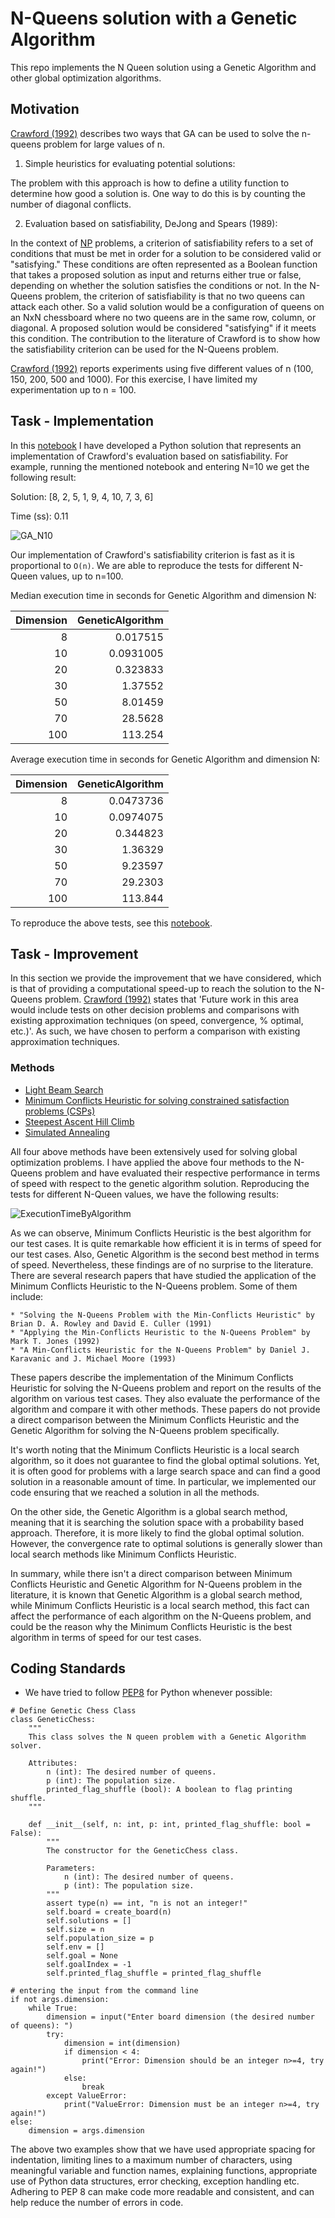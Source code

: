 # N-Queens solution with a Genetic Algorithm
 This repo implements the N Queen solution using a Genetic Algorithm and other global optimization algorithms.
 
 ## Motivation
 
[Crawford (1992)](https://dl.acm.org/doi/10.1145/130069.130128) describes two ways that GA can be used to solve the n-queens problem for large values of n.
1.	Simple heuristics for evaluating potential solutions:

 The problem with this approach is how to define a utility function to determine how good a solution is. One way to do this is by counting the number of diagonal conflicts.
 
2.	Evaluation based on satisfiability, DeJong and Spears (1989):
 
In the context of [NP](https://en.wikipedia.org/wiki/NP-completeness) problems, a criterion of satisfiability refers to a set of conditions that must be met in order for a solution to be considered valid or "satisfying." These conditions are often represented as a Boolean function that takes a proposed solution as input and returns either true or false, depending on whether the solution satisfies the conditions or not. In the N-Queens problem, the criterion of satisfiability is that no two queens can attack each other. So a valid solution would be a configuration of queens on an NxN chessboard where no two queens are in the same row, column, or diagonal. A proposed solution would be considered "satisfying" if it meets this condition. The contribution to the literature of Crawford is to show how the satisfiability criterion can be used for the N-Queens problem.

[Crawford (1992)](https://dl.acm.org/doi/10.1145/130069.130128) reports experiments using five different values of n (100, 150, 200, 500 and 1000). For this exercise, I have limited my experimentation up to n = 100.

 ## Task - Implementation
 
 In this [notebook](https://github.com/manuzrpEd/NQueensGeneticAlgorithm/blob/main/notebooks/Implementation_NQueen_GeneticAlgorithm-Solution.ipynb) I have developed a Python solution that represents an implementation of Crawford's evaluation based on satisfiability. For example, running the mentioned notebook and entering N=10 we get the following result:
 
Solution:
[8, 2, 5, 1, 9, 4, 10, 7, 3, 6]

Time (ss): 0.11
 
 ![GA_N10](solutions/GeneticAlgorithm_SolutionBoard_N=10.png "GA_N10")
 
Our implementation of Crawford's satisfiability criterion is fast as it is proportional to `O(n)`. We are able to reproduce the tests for different N-Queen values, up to n=100.

Median execution time in seconds for Genetic Algorithm and dimension N:

|   Dimension |   GeneticAlgorithm |
|------------:|-------------------:|
|           8 |          0.017515  |
|          10 |          0.0931005 |
|          20 |          0.323833  |
|          30 |          1.37552   |
|          50 |          8.01459   |
|          70 |         28.5628    |
|         100 |        113.254     |

Average execution time in seconds for Genetic Algorithm and dimension N:

|   Dimension |   GeneticAlgorithm |
|------------:|-------------------:|
|           8 |          0.0473736 |
|          10 |          0.0974075 |
|          20 |          0.344823  |
|          30 |          1.36329   |
|          50 |          9.23597   |
|          70 |         29.2303    |
|         100 |        113.844     |

To reproduce the above tests, see this [notebook](https://github.com/manuzrpEd/NQueensGeneticAlgorithm/blob/main/notebooks/Implementation_NQueen_GeneticAlgorithm-Times.ipynb).

 ## Task - Improvement
 
 In this section we provide the improvement that we have considered, which is that of providing a computational speed-up to reach the solution to the N-Queens problem. [Crawford (1992)](https://dl.acm.org/doi/10.1145/130069.130128) states that 'Future work in this area would include tests on other decision problems and comparisons with existing approximation techniques (on speed, convergence, % optimal, etc.)'. As such, we have chosen to perform a comparison with existing approximation techniques.
 
 ### Methods
 
 * [Light Beam Search](https://en.wikipedia.org/wiki/Beam_search)
 * [Minimum Conflicts Heuristic for solving constrained satisfaction problems (CSPs)](https://en.wikipedia.org/wiki/Min-conflicts_algorithm)
 * [Steepest Ascent Hill Climb](https://en.wikipedia.org/wiki/Hill_climbing)
 * [Simulated Annealing](https://en.wikipedia.org/wiki/Simulated_annealing)
 
 All four above methods have been extensively used for solving global optimization problems. I have applied the above four methods to the N-Queens problem and have evaluated their respective performance in terms of speed with respect to the genetic algorithm solution. Reproducing  the tests for different N-Queen values, we have the following results:
 
 ![ExecutionTimeByAlgorithm](solutions/ExecutionTimeByAlgorithm.png "ExecutionTimeByAlgorithm")
 
 As we can observe, Minimum Conflicts Heuristic is the best algorithm for our test cases. It is quite remarkable how efficient it is in terms of speed for our test cases. Also, Genetic Algorithm is the second best method in terms of speed.
 Nevertheless, these findings are of no surprise to the literature. There are several research papers that have studied the application of the Minimum Conflicts Heuristic to the N-Queens problem. Some of them include:
 
    * "Solving the N-Queens Problem with the Min-Conflicts Heuristic" by Brian D. A. Rowley and David E. Culler (1991)
    * "Applying the Min-Conflicts Heuristic to the N-Queens Problem" by Mark T. Jones (1992)
    * "A Min-Conflicts Heuristic for the N-Queens Problem" by Daniel J. Karavanic and J. Michael Moore (1993)
    
These papers describe the implementation of the Minimum Conflicts Heuristic for solving the N-Queens problem and report on the results of the algorithm on various test cases. They also evaluate the performance of the algorithm and compare it with other methods. These papers do not provide a direct comparison between the Minimum Conflicts Heuristic and the Genetic Algorithm for solving the N-Queens problem specifically.

It's worth noting that the Minimum Conflicts Heuristic is a local search algorithm, so it does not guarantee to find the global optimal solutions. Yet, it is often good for problems with a large search space and can find a good solution in a reasonable amount of time. In particular, we implemented our code ensuring that we reached a solution in all the methods.

On the other side, the Genetic Algorithm is a global search method, meaning that it is searching the solution space with a probability based approach. Therefore, it is more likely to find the global optimal solution. However, the convergence rate to optimal solutions is generally slower than local search methods like Minimum Conflicts Heuristic.

In summary, while there isn't a direct comparison between Minimum Conflicts Heuristic and Genetic Algorithm for N-Queens problem in the literature, it is known that Genetic Algorithm is a global search method, while Minimum Conflicts Heuristic is a local search method, this fact can affect the performance of each algorithm on the N-Queens problem, and could be the reason why the Minimum Conflicts Heuristic is the best algorithm in terms of speed for our test cases.

 ## Coding Standards
 
 - We have tried to follow [PEP8](https://peps.python.org/pep-0008/) for Python whenever possible:

```
# Define Genetic Chess Class
class GeneticChess:
    """
    This class solves the N queen problem with a Genetic Algorithm solver.

    Attributes:
        n (int): The desired number of queens.
        p (int): The population size.
        printed_flag_shuffle (bool): A boolean to flag printing shuffle.
    """

    def __init__(self, n: int, p: int, printed_flag_shuffle: bool = False):
        """
        The constructor for the GeneticChess class.

        Parameters:
            n (int): The desired number of queens.
            p (int): The population size.
        """
        assert type(n) == int, "n is not an integer!"
        self.board = create_board(n)
        self.solutions = []
        self.size = n
        self.population_size = p
        self.env = []
        self.goal = None
        self.goalIndex = -1
        self.printed_flag_shuffle = printed_flag_shuffle
```

```
# entering the input from the command line
if not args.dimension:
    while True:
        dimension = input("Enter board dimension (the desired number of queens): ")
        try:
            dimension = int(dimension)
            if dimension < 4:
                print("Error: Dimension should be an integer n>=4, try again!")
            else:
                break
        except ValueError:
            print("ValueError: Dimension must be an integer n>=4, try again!")
else:
    dimension = args.dimension
```

The above two examples show that we have used appropriate spacing for indentation, limiting lines to a maximum number of characters, using meaningful variable and function names, explaining functions, appropriate use of Python data structures, error checking, exception handling etc. Adhering to PEP 8 can make code more readable and consistent, and can help reduce the number of errors in code.
